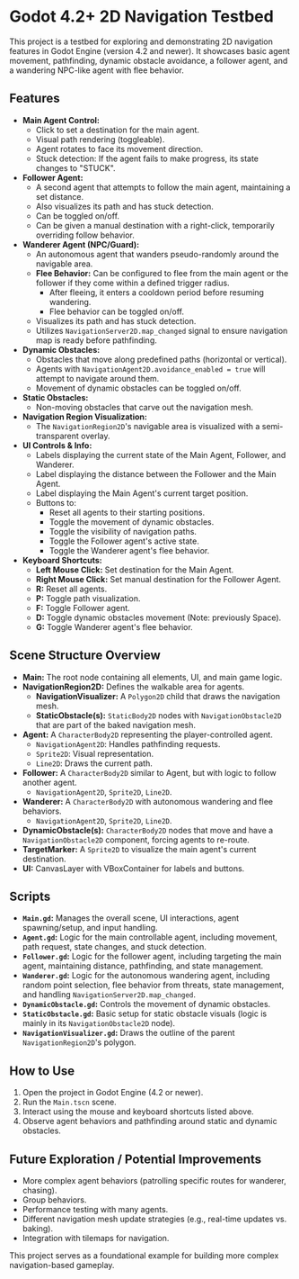 # Godot 4.2+ 2D Navigation Testbed

This project is a testbed for exploring and demonstrating 2D navigation features in Godot Engine (version 4.2 and newer). It showcases basic agent movement, pathfinding, dynamic obstacle avoidance, a follower agent, and a wandering NPC-like agent with flee behavior.

## Features

*   **Main Agent Control:**
    *   Click to set a destination for the main agent.
    *   Visual path rendering (toggleable).
    *   Agent rotates to face its movement direction.
    *   Stuck detection: If the agent fails to make progress, its state changes to "STUCK".
*   **Follower Agent:**
    *   A second agent that attempts to follow the main agent, maintaining a set distance.
    *   Also visualizes its path and has stuck detection.
    *   Can be toggled on/off.
    *   Can be given a manual destination with a right-click, temporarily overriding follow behavior.
*   **Wanderer Agent (NPC/Guard):**
    *   An autonomous agent that wanders pseudo-randomly around the navigable area.
    *   **Flee Behavior:** Can be configured to flee from the main agent or the follower if they come within a defined trigger radius.
        *   After fleeing, it enters a cooldown period before resuming wandering.
        *   Flee behavior can be toggled on/off.
    *   Visualizes its path and has stuck detection.
    *   Utilizes `NavigationServer2D.map_changed` signal to ensure navigation map is ready before pathfinding.
*   **Dynamic Obstacles:**
    *   Obstacles that move along predefined paths (horizontal or vertical).
    *   Agents with `NavigationAgent2D.avoidance_enabled = true` will attempt to navigate around them.
    *   Movement of dynamic obstacles can be toggled on/off.
*   **Static Obstacles:**
    *   Non-moving obstacles that carve out the navigation mesh.
*   **Navigation Region Visualization:**
    *   The `NavigationRegion2D`'s navigable area is visualized with a semi-transparent overlay.
*   **UI Controls & Info:**
    *   Labels displaying the current state of the Main Agent, Follower, and Wanderer.
    *   Label displaying the distance between the Follower and the Main Agent.
    *   Label displaying the Main Agent's current target position.
    *   Buttons to:
        *   Reset all agents to their starting positions.
        *   Toggle the movement of dynamic obstacles.
        *   Toggle the visibility of navigation paths.
        *   Toggle the Follower agent's active state.
        *   Toggle the Wanderer agent's flee behavior.
*   **Keyboard Shortcuts:**
    *   **Left Mouse Click:** Set destination for the Main Agent.
    *   **Right Mouse Click:** Set manual destination for the Follower Agent.
    *   **R:** Reset all agents.
    *   **P:** Toggle path visualization.
    *   **F:** Toggle Follower agent.
    *   **D:** Toggle dynamic obstacles movement (Note: previously Space).
    *   **G:** Toggle Wanderer agent's flee behavior.

## Scene Structure Overview

*   **Main:** The root node containing all elements, UI, and main game logic.
*   **NavigationRegion2D:** Defines the walkable area for agents.
    *   **NavigationVisualizer:** A `Polygon2D` child that draws the navigation mesh.
    *   **StaticObstacle(s):** `StaticBody2D` nodes with `NavigationObstacle2D` that are part of the baked navigation mesh.
*   **Agent:** A `CharacterBody2D` representing the player-controlled agent.
    *   `NavigationAgent2D`: Handles pathfinding requests.
    *   `Sprite2D`: Visual representation.
    *   `Line2D`: Draws the current path.
*   **Follower:** A `CharacterBody2D` similar to Agent, but with logic to follow another agent.
    *   `NavigationAgent2D`, `Sprite2D`, `Line2D`.
*   **Wanderer:** A `CharacterBody2D` with autonomous wandering and flee behaviors.
    *   `NavigationAgent2D`, `Sprite2D`, `Line2D`.
*   **DynamicObstacle(s):** `CharacterBody2D` nodes that move and have a `NavigationObstacle2D` component, forcing agents to re-route.
*   **TargetMarker:** A `Sprite2D` to visualize the main agent's current destination.
*   **UI:** CanvasLayer with VBoxContainer for labels and buttons.

## Scripts

*   **`Main.gd`:** Manages the overall scene, UI interactions, agent spawning/setup, and input handling.
*   **`Agent.gd`:** Logic for the main controllable agent, including movement, path request, state changes, and stuck detection.
*   **`Follower.gd`:** Logic for the follower agent, including targeting the main agent, maintaining distance, pathfinding, and state management.
*   **`Wanderer.gd`:** Logic for the autonomous wandering agent, including random point selection, flee behavior from threats, state management, and handling `NavigationServer2D.map_changed`.
*   **`DynamicObstacle.gd`:** Controls the movement of dynamic obstacles.
*   **`StaticObstacle.gd`:** Basic setup for static obstacle visuals (logic is mainly in its `NavigationObstacle2D` node).
*   **`NavigationVisualizer.gd`:** Draws the outline of the parent `NavigationRegion2D`'s polygon.

## How to Use

1.  Open the project in Godot Engine (4.2 or newer).
2.  Run the `Main.tscn` scene.
3.  Interact using the mouse and keyboard shortcuts listed above.
4.  Observe agent behaviors and pathfinding around static and dynamic obstacles.

## Future Exploration / Potential Improvements

*   More complex agent behaviors (patrolling specific routes for wanderer, chasing).
*   Group behaviors.
*   Performance testing with many agents.
*   Different navigation mesh update strategies (e.g., real-time updates vs. baking).
*   Integration with tilemaps for navigation.

This project serves as a foundational example for building more complex navigation-based gameplay.
